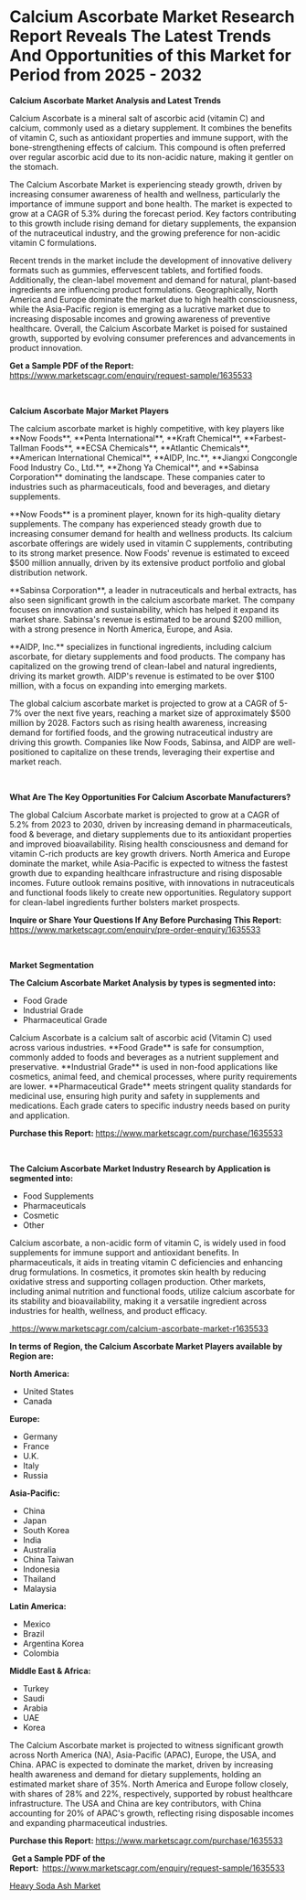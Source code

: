 <p><h1>Calcium Ascorbate Market Research Report Reveals The Latest Trends And Opportunities of this Market for Period from 2025 - 2032</h1></p><p><strong>Calcium Ascorbate Market Analysis and Latest Trends</strong></p>
<p><p>Calcium Ascorbate is a mineral salt of ascorbic acid (vitamin C) and calcium, commonly used as a dietary supplement. It combines the benefits of vitamin C, such as antioxidant properties and immune support, with the bone-strengthening effects of calcium. This compound is often preferred over regular ascorbic acid due to its non-acidic nature, making it gentler on the stomach.</p><p>The Calcium Ascorbate Market is experiencing steady growth, driven by increasing consumer awareness of health and wellness, particularly the importance of immune support and bone health. The market is expected to grow at a CAGR of 5.3% during the forecast period. Key factors contributing to this growth include rising demand for dietary supplements, the expansion of the nutraceutical industry, and the growing preference for non-acidic vitamin C formulations.</p><p>Recent trends in the market include the development of innovative delivery formats such as gummies, effervescent tablets, and fortified foods. Additionally, the clean-label movement and demand for natural, plant-based ingredients are influencing product formulations. Geographically, North America and Europe dominate the market due to high health consciousness, while the Asia-Pacific region is emerging as a lucrative market due to increasing disposable incomes and growing awareness of preventive healthcare. Overall, the Calcium Ascorbate Market is poised for sustained growth, supported by evolving consumer preferences and advancements in product innovation.</p></p>
<p><strong>Get a Sample PDF of the Report:&nbsp;</strong> <a href="https://www.marketscagr.com/enquiry/request-sample/1635533?utm_campaign=1902&utm_medium=2&utm_source=Github&utm_content=ia&utm_term=25012025&utm_id=calcium-ascorbate">https://www.marketscagr.com/enquiry/request-sample/1635533</a></p>
<p>&nbsp;</p>
<p><strong>Calcium Ascorbate Major Market Players</strong></p>
<p><p>The calcium ascorbate market is highly competitive, with key players like **Now Foods**, **Penta International**, **Kraft Chemical**, **Farbest-Tallman Foods**, **ECSA Chemicals**, **Atlantic Chemicals**, **American International Chemical**, **AIDP, Inc.**, **Jiangxi Congcongle Food Industry Co., Ltd.**, **Zhong Ya Chemical**, and **Sabinsa Corporation** dominating the landscape. These companies cater to industries such as pharmaceuticals, food and beverages, and dietary supplements.</p><p>**Now Foods** is a prominent player, known for its high-quality dietary supplements. The company has experienced steady growth due to increasing consumer demand for health and wellness products. Its calcium ascorbate offerings are widely used in vitamin C supplements, contributing to its strong market presence. Now Foods' revenue is estimated to exceed $500 million annually, driven by its extensive product portfolio and global distribution network.</p><p>**Sabinsa Corporation**, a leader in nutraceuticals and herbal extracts, has also seen significant growth in the calcium ascorbate market. The company focuses on innovation and sustainability, which has helped it expand its market share. Sabinsa's revenue is estimated to be around $200 million, with a strong presence in North America, Europe, and Asia.</p><p>**AIDP, Inc.** specializes in functional ingredients, including calcium ascorbate, for dietary supplements and food products. The company has capitalized on the growing trend of clean-label and natural ingredients, driving its market growth. AIDP's revenue is estimated to be over $100 million, with a focus on expanding into emerging markets.</p><p>The global calcium ascorbate market is projected to grow at a CAGR of 5-7% over the next five years, reaching a market size of approximately $500 million by 2028. Factors such as rising health awareness, increasing demand for fortified foods, and the growing nutraceutical industry are driving this growth. Companies like Now Foods, Sabinsa, and AIDP are well-positioned to capitalize on these trends, leveraging their expertise and market reach.</p></p>
<p>&nbsp;</p>
<p><strong>What Are The Key Opportunities For Calcium Ascorbate Manufacturers?</strong></p>
<p><p>The global Calcium Ascorbate market is projected to grow at a CAGR of 5.2% from 2023 to 2030, driven by increasing demand in pharmaceuticals, food & beverage, and dietary supplements due to its antioxidant properties and improved bioavailability. Rising health consciousness and demand for vitamin C-rich products are key growth drivers. North America and Europe dominate the market, while Asia-Pacific is expected to witness the fastest growth due to expanding healthcare infrastructure and rising disposable incomes. Future outlook remains positive, with innovations in nutraceuticals and functional foods likely to create new opportunities. Regulatory support for clean-label ingredients further bolsters market prospects.</p></p>
<p><strong>Inquire or Share Your Questions If Any Before Purchasing This Report:</strong> <a href="https://www.marketscagr.com/enquiry/pre-order-enquiry/1635533?utm_campaign=1902&utm_medium=2&utm_source=Github&utm_content=ia&utm_term=25012025&utm_id=calcium-ascorbate">https://www.marketscagr.com/enquiry/pre-order-enquiry/1635533</a></p>
<p>&nbsp;</p>
<p><strong>Market Segmentation</strong></p>
<p><strong>The Calcium Ascorbate Market Analysis by types is segmented into:</strong></p>
<p><ul><li>Food Grade</li><li>Industrial Grade</li><li>Pharmaceutical Grade</li></ul></p>
<p><p>Calcium Ascorbate is a calcium salt of ascorbic acid (Vitamin C) used across various industries. **Food Grade** is safe for consumption, commonly added to foods and beverages as a nutrient supplement and preservative. **Industrial Grade** is used in non-food applications like cosmetics, animal feed, and chemical processes, where purity requirements are lower. **Pharmaceutical Grade** meets stringent quality standards for medicinal use, ensuring high purity and safety in supplements and medications. Each grade caters to specific industry needs based on purity and application.</p></p>
<p><strong>Purchase this Report:&nbsp;</strong><a href="https://www.marketscagr.com/purchase/1635533?utm_campaign=1902&utm_medium=2&utm_source=Github&utm_content=ia&utm_term=25012025&utm_id=calcium-ascorbate">https://www.marketscagr.com/purchase/1635533</a></p>
<p>&nbsp;</p>
<p><strong>The Calcium Ascorbate Market Industry Research by Application is segmented into:</strong></p>
<p><ul><li>Food Supplements</li><li>Pharmaceuticals</li><li>Cosmetic</li><li>Other</li></ul></p>
<p><p>Calcium ascorbate, a non-acidic form of vitamin C, is widely used in food supplements for immune support and antioxidant benefits. In pharmaceuticals, it aids in treating vitamin C deficiencies and enhancing drug formulations. In cosmetics, it promotes skin health by reducing oxidative stress and supporting collagen production. Other markets, including animal nutrition and functional foods, utilize calcium ascorbate for its stability and bioavailability, making it a versatile ingredient across industries for health, wellness, and product efficacy.</p></p>
<p><a href="https://www.marketscagr.com/calcium-ascorbate-market-r1635533?utm_campaign=1902&utm_medium=2&utm_source=Github&utm_content=ia&utm_term=25012025&utm_id=calcium-ascorbate">&nbsp;https://www.marketscagr.com/calcium-ascorbate-market-r1635533</a></p>
<p><strong>In terms of Region, the Calcium Ascorbate Market Players available by Region are:</strong></p>
<p>
    <p> <strong> North America: </strong>
        <ul>
            <li>United States</li>
            <li>Canada</li>
        </ul>
        </p> 
    <p> <strong> Europe: </strong>
        <ul>
            <li>Germany</li>
            <li>France</li>
            <li>U.K.</li>
            <li>Italy</li>
            <li>Russia</li>
        </ul>
        </p> 
    <p> <strong> Asia-Pacific: </strong>
        <ul>
            <li>China</li>
            <li>Japan</li>
            <li>South Korea</li>
            <li>India</li>
            <li>Australia</li>
            <li>China Taiwan</li>
            <li>Indonesia</li>
            <li>Thailand</li>
            <li>Malaysia</li>
        </ul>
        </p> 
    <p> <strong> Latin America: </strong>
        <ul>
            <li>Mexico</li>
            <li>Brazil</li>
            <li>Argentina Korea</li>
            <li>Colombia</li>
        </ul>
        </p> 
    <p> <strong> Middle East & Africa: </strong>
        <ul>
            <li>Turkey</li>
            <li>Saudi</li>
            <li>Arabia</li>
            <li>UAE</li>
            <li>Korea</li>
        </ul>
    </p>
    </p>
<p><p>The Calcium Ascorbate market is projected to witness significant growth across North America (NA), Asia-Pacific (APAC), Europe, the USA, and China. APAC is expected to dominate the market, driven by increasing health awareness and demand for dietary supplements, holding an estimated market share of 35%. North America and Europe follow closely, with shares of 28% and 22%, respectively, supported by robust healthcare infrastructure. The USA and China are key contributors, with China accounting for 20% of APAC's growth, reflecting rising disposable incomes and expanding pharmaceutical industries.</p></p>
<p><strong>Purchase this Report: </strong><a href="https://www.marketscagr.com/purchase/1635533?utm_campaign=1902&utm_medium=2&utm_source=Github&utm_content=ia&utm_term=25012025&utm_id=calcium-ascorbate">https://www.marketscagr.com/purchase/1635533</a></p>
<p>&nbsp;<strong>Get a Sample PDF of the Report:&nbsp;&nbsp;</strong><a href="https://www.marketscagr.com/enquiry/request-sample/1635533?utm_campaign=1902&utm_medium=2&utm_source=Github&utm_content=ia&utm_term=25012025&utm_id=calcium-ascorbate">https://www.marketscagr.com/enquiry/request-sample/1635533</a></p>
<p><strong></strong></p>
<p><p><a href="https://github.com/FassouRP/Market-Research-Report-List-7/blob/main/heavy-soda-ash-market.md?utm_campaign=1902&utm_medium=2&utm_source=Github&utm_content=ia&utm_term=25012025&utm_id=calcium-ascorbate">Heavy Soda Ash Market</a></p></p>